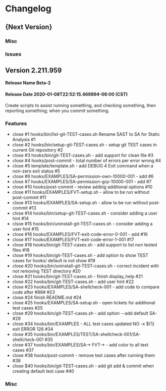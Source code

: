 # Changelog

## {Next Version}

### Misc

### Issues

## Version 2.211.959
#### Release Name Beta-2
#### Release Date  2020-01-08T22:52:15.469894-06:00 (CST)

Create scripts to assist running something, and checking something, then reporting something; when you commit something.

### Features
* close #1  hooks/bin/list-git-TEST-cases.sh Rename SAST to SA for Static Analysis #1 
* close #2  hooks/bin/setup-git-TEST-cases.sh - setup git TEST cases in current Git repository #2 
* close #3  hooks/bin/git-TEST-cases.sh - add support for clean file #3 
* close #4  hooks/post-commit - total number of errors per error wrong #4 
* close #5  template/template.sh - add DEBUG 4 Exit command when a non-zero exit status #5 
* close #6  hooks/EXAMPLES/SA-permission-own-10000-001 - add #6 
* close #7  hooks/EXAMPLES/SA-permission-grp-10000-001 - add #7 
* close #10 hooks/post-commit - review adding additional options #10 
* close #11 hooks/EXAMPLES/FVT-setup.sh - allow to be run without post-commit #11 
* clsoe #13 hooks/EXAMPLES/SA-setup.sh - allow to be run without post-commit #13 
* close #14 hooks/bin/setup-git-TEST-cases.sh - consider adding a user hint #14 
* clsoe #15 hooks/bin/uninstall-git-TEST-cases.sh - consider adding a user hint #15 
* close #16 hooks/EXAMPLES/FVT-exit-code-error-0-001 - add #16 
* close #17 hooks/EXAMPLES/FVT-exit-code-error-1-001 #17 
* close #18 hooks/bin/git-TEST-cases.sh - add support to list non tested files #18 
* close #19 hooks/bin/git-TEST-cases.sh - add option to show TEST cases for hooks/ default is not show #19 
* close #20 hooks/bin/uninstall-git-TEST-cases.sh - correct incident with not removing TEST directory #20 
* close #21 hooks/bin/git-TEST-cases.sh - finish display_help #21 
* close #22 hooks/bin/git-TEST-cases.sh - add user hint #22 
* close #23 hooks/EXAMPLES/SA-shellcheck-001 - add code to compare code after #86# #23
* close #24 finish README.md #24 
* close #25 hooks/EXAMPLES/SA-setup.sh - open tickets for additional test cases #25 
* close #29 hooks/bin/git-TEST-cases.sh - add option --add default SA- #29 
* close #34 hooks/bin/EXAMPLES - ALL test cases updated NO -x ${1} exit ERROR 126 #34 
* close #35 hooks/bin/EXAMPLES/TEST/SA-shellcheck-001/SA-shellcheck-001 #35 
* close #37 hooks/bin/EXAMPLES/SA-* FVT-* - add color to all test cases #37 
* close #38 hooks/post-commit - remove test cases after running them #38 
* close $40 hooks/bin/git-TEST-cases.sh - add git add & commit when creating default test case #40

### Misc


